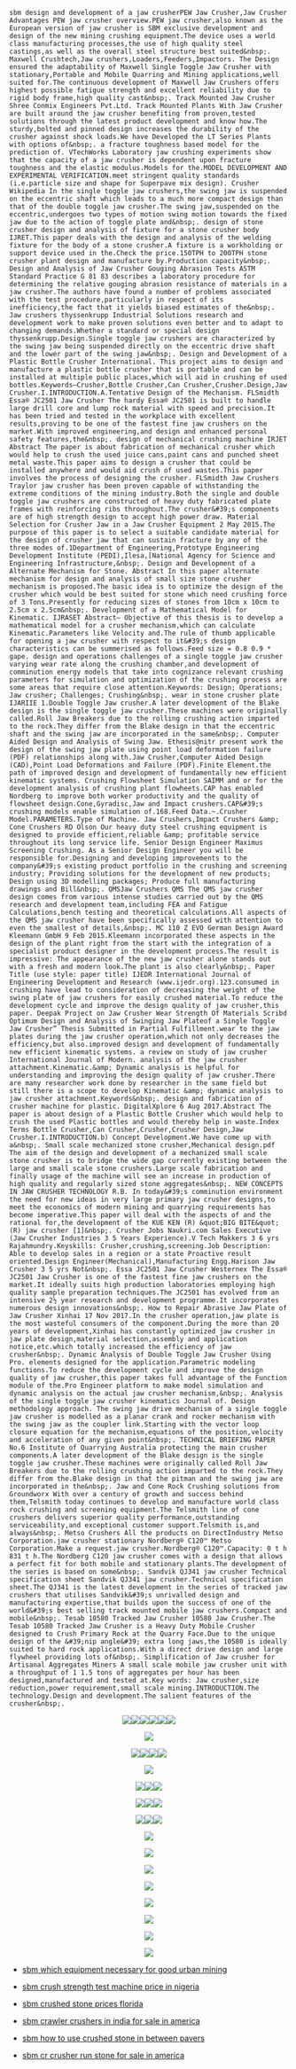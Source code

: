 
```
sbm design and development of a jaw crusherPEW Jaw Crusher,Jaw Crusher Advantages PEW jaw crusher overview.PEW jaw crusher,also known as the European version of jaw crusher is SBM exclusive development and design of the new mining crushing equipment.The device uses a world class manufacturing processes,the use of high quality steel castings,as well as the overall steel structure best suited&nbsp;. Maxwell Crushtech,Jaw crushers,Loaders,Feeders,Impactors. The Design ensured the adaptability of Maxwell Single Toggle Jaw Crusher with stationary,Portable and Mobile Quarring and Mining applications,well suited for.The continuous development of Maxwell Jaw Crushers offers highest possible fatigue strength and excellent reliability due to rigid body frame,high quality cast&nbsp;. Track Mounted Jaw Crusher Shree Conmix Engineers Pvt.Ltd. Track Mounted Plants With Jaw Crusher are built around the jaw crusher benefiting from proven,tested solutions through the latest product development and know how.The sturdy,bolted and pinned design increases the durability of the crusher against shock loads.We have Developed the LT Series Plants with options of&nbsp;. a fracture toughness based model for the prediction of. VTechWorks Laboratory jaw crushing experiments show that the capacity of a jaw crusher is dependent upon fracture toughness and the elastic modulus.Models for the.MODEL DEVELOPMENT AND EXPERIMENTAL VERIFICATION.meet stringent quality standards (i.e.particle size and shape for Superpave mix design). Crusher Wikipedia In the single toggle jaw crushers,the swing jaw is suspended on the eccentric shaft which leads to a much more compact design than that of the double toggle jaw crusher.The swing jaw,suspended on the eccentric,undergoes two types of motion swing motion towards the fixed jaw due to the action of toggle plate and&nbsp;. design of stone crusher design and analysis of fixture for a stone crusher body IJRET.This paper deals with the design and analysis of the welding fixture for the body of a stone crusher.A fixture is a workholding or support device used in the.Check the price.150TPH to 200TPH stone crusher plant design and manufacture by.Production capacity&nbsp;. Design and Analysis of Jaw Crusher Gouging Abrasion Tests ASTM Standard Practice G 81 83 describes a laboratory procedure for determining the relative gouging abrasion resistance of materials in a jaw crusher.The authors have found a number of problems associated with the test procedure,particularly in respect of its inefficiency,the fact that it yields biased estimates of the&nbsp;. Jaw crushers thyssenkrupp Industrial Solutions research and development work to make proven solutions even better and to adapt to changing demands.Whether a standard or special design thyssenkrupp.Design.Single toggle jaw crushers are characterized by the swing jaw being suspended directly on the eccentric drive shaft and the lower part of the swing jaw&nbsp;. Design and Development of a Plastic Bottle Crusher International. This project aims to design and manufacture a plastic bottle crusher that is portable and can be installed at multiple public places,which will aid in crushing of used bottles.Keywords—Crusher,Bottle Crusher,Can Crusher,Crusher.Design,Jaw Crusher.I.INTRODUCTION.A.Tentative Design of the Mechanism. FLSmidth Essa® JC2501 Jaw Crusher The hardy Essa® JC2501 is built to handle large drill core and lump rock material with speed and precision.It has been tried and tested in the workplace with excellent results,proving to be one of the fastest fine jaw crushers on the market.With improved engineering,and design and enhanced personal safety features,the&nbsp;. design of mechanical crushing machine IRJET Abstract The paper is about fabrication of mechanical crusher which would help to crush the used juice cans,paint cans and punched sheet metal waste.This paper aims to design a crusher that could be installed anywhere and would aid crush of used wastes.This paper involves the process of designing the crusher. FLSmidth Jaw Crushers Traylor jaw crusher has been proven capable of withstanding the extreme conditions of the mining industry.Both the single and double toggle jaw crushers are constructed of heavy duty fabricated plate frames with reinforcing ribs throughout.The crusher&#39;s components are of high strength design to accept high power draw. Material Selection for Crusher Jaw in a Jaw Crusher Equipment 2 May 2015.The purpose of this paper is to select a suitable candidate material for the design of crusher jaw that can sustain fracture by any of the three modes of.1Department of Engineering,Prototype Engineering Development Institute (PEDI),Ilesa,[National Agency for Science and Engineering Infrastructure,&nbsp;. Design and Development of a Alternate Mechanism for Stone. Abstract In this paper alternate mechanism for design and analysis of small size stone crusher mechanism is proposed.The basic idea is to optimize the design of the crusher which would be best suited for stone which need crushing force of 3 Tons.Presently for reducing sizes of stones from 10cm x 10cm to 2.5cm x 2.5cm&nbsp;. Development of a Mathematical Model for Kinematic. IJRASET Abstract— Objective of this thesis is to develop a mathematical model for a crusher mechanism,which can calculate Kinematic.Parameters like Velocity and.The rule of thumb applicable for opening a jaw crusher with respect to it&#39;s design characteristics can be summerised as follows.Feed size = 0.8 0.9 * gape. design and operations challenges of a single toggle jaw crusher varying wear rate along the crushing chamber,and development of comminution energy models that take into cognizance relevant crushing parameters for simulation and optimization of the crushing process are some areas that require close attention.Keywords: Design; Operations; Jaw crusher; Challenges; Crushing&nbsp;. wear in stone crusher plate IJARIIE 1.Double Toggle Jaw crusher.A later development of the Blake design is the single toggle jaw crusher.These machines were originally called.Roll Jaw Breakers due to the rolling crushing action imparted to the rock.They differ from the Blake design in that the eccentric shaft and the swing jaw are incorporated in the same&nbsp;. Computer Aided Design and Analysis of Swing Jaw. Ethesis@nitr present work the design of the swing jaw plate using point load deformation failure (PDF) relationships along with.Jaw Crusher,Computer Aided Design (CAD),Point Load Deformations and Failure (PDF).Finite Element.the path of improved design and development of fundamentally new efficient kinematic systems. Crushing Flowsheet Simulation SAIMM and or for the development analysis of crushing plant flowheets.CAP has enabled Nordberg to improve both worker productivity and the quality of flowsheet design.Cone,Gyradisc,Jaw and Impact crushers.CAP&#39;s crushing models enable simulation of.168.Feed Data.~.Crusher Model.PARAMETERS.Type of Machine. Jaw Crushers,Impact Crushers &amp; Cone Crushers RD Olson Our heavy duty steel crushing equipment is designed to provide efficient,reliable &amp; profitable service throughout its long service life. Senior Design Engineer Maximus Screening Crushing. As a Senior Design Engineer you will be responsible for.Designing and developing improvements to the company&#39;s existing product portfolio in the crushing and screening industry; Providing solutions for the development of new products; Design using 3D modelling packages; Produce full manufacturing drawings and Bill&nbsp;. QMSJaw Crushers QMS The QMS jaw crusher design comes from various intense studies carried out by the QMS research and development team,including FEA and Fatigue Calculations,bench testing and theoretical calculations.All aspects of the QMS jaw crusher have been specifically assessed with attention to even the smallest of details,&nbsp;. MC 110 Z EVO German Design Award Kleemann GmbH 9 Feb 2015.Kleemann incorporated these aspects in the design of the plant right from the start with the integration of a specialist product designer in the development process.The result is impressive: The appearance of the new jaw crusher alone stands out with a fresh and modern look.The plant is also clearly&nbsp;. Paper Title (use style: paper title) IJEDR International Journal of Engineering Development and Research (www.ijedr.org).123.consumed in crushing have lead to consideration of decreasing the weight of the swing plate of jaw crushers for easily crushed material.To reduce the development cycle and improve the design quality of jaw crusher,this paper. Deepak Project on Jaw Crusher Wear Strength Of Materials Scribd Optimum Design and Analysis of Swinging Jaw Plateof a Single Toggle Jaw Crusher” Thesis Submitted in Partial Fulfillment.wear to the jaw plates during the jaw crusher operation,which not only decreases the efficiency,but also.improved design and development of fundamentally new efficient kinematic systems. a review on study of jaw crusher International Journal of Modern. analysis of the jaw crusher attachment.Kinematic.&amp; Dynamic analysis is helpful for understanding and improving the design quality of jaw crusher.There are many researcher work done by researcher in the same field but still there is a scope to develop Kinematic &amp; dynamic analysis to jaw crusher attachment.Keywords&nbsp;. design and fabrication of crusher machine for plastic. DigitalXplore 6 Aug 2017.Abstract The paper is about design of a Plastic Bottle Crusher which would help to crush the used Plastic bottles and would thereby help in waste.Index Terms Bottle Crusher,Can Crusher,Crusher,Crusher Design,Jaw Crusher.I.INTRODUCTION.b) Concept Development.We have come up with a&nbsp;. Small scale mechanized stone crusher,Mechanical design.pdf The aim of the design and development of a mechanized small scale stone crusher is to bridge the wide gap currently existing between the large and small scale stone crushers.Large scale fabrication and finally usage of the machine will see an increase in production of high quality and regularly sized stone aggregates&nbsp;. NEW CONCEPTS IN JAW CRUSHER TECHNOLOGY R.B. In today&#39;s comminution environment the need for new ideas in very large primary jaw crusher designs,to meet the economics of modern mining and quarrying requirements has become imperative.This paper will deal with the aspects of and the rational for,the development of the KUE KEN (R) &quot;BIG BITE&quot; (R) jaw crusher [1]&nbsp;. Crusher Jobs Naukri.com Sales Executive (Jaw Crusher Industries 3 5 Years Experience).V Tech Makkers 3 6 yrs Rajahmundry.Keyskills: Crusher,crushing,screening.Job Description: Able to develop sales in a region or a state Proactive result oriented.Design Engineer(Mechanical),Manufacturing Engg.Harison Jaw Crusher 3 5 yrs Not&nbsp;. Essa JC2501 Jaw Crusher Westernex The Essa® JC2501 Jaw Crusher is one of the fastest fine jaw crushers on the market.It ideally suits high production laboratories employing high quality sample preparation techniques.The JC2501 has evolved from an intensive 2½ year research and development programme.It incorporates numerous design innovations&nbsp;. How to Repair Abrasive Jaw Plate of Jaw Crusher Xinhai 17 Nov 2017.In the crusher operation,jaw plate is the most wasteful consumers of the component.During the more than 20 years of development,Xinhai has constantly optimized jaw crusher in jaw plate design,material selection,assembly and application notice,etc.which totally increased the efficiency of jaw crusher&nbsp;. Dynamic Analysis of Double Toggle Jaw Crusher Using Pro. elements designed for the application.Parametric modeling functions.To reduce the development cycle and improve the design quality of jaw crusher,this paper takes full advantage of the Function module of the.Pro Engineer platform to make model simulation and dynamic analysis on the actual jaw crusher mechanism,&nbsp;. Analysis of the single toggle jaw crusher kinematics Journal of. Design methodology approach. The swing jaw drive mechanism of a single toggle jaw crusher is modelled as a planar crank and rocker mechanism with the swing jaw as the coupler link.Starting with the vector loop closure equation for the mechanism,equations of the position,velocity and acceleration of any given point&nbsp;. TECHNICAL BRIEFING PAPER No.6 Institute of Quarrying Australia protecting the main crusher components.A later development of the Blake design is the single toggle jaw crusher.These machines were originally called Roll Jaw Breakers due to the rolling crushing action imparted to the rock.They differ from the.Blake design in that the pitman and the swing jaw are incorporated in the&nbsp;. Jaw and Cone Rock Crushing solutions from Groundworx With over a century of growth and success behind them,Telsmith today continues to develop and manufacture world class rock crushing and screening equipment.The Telsmith line of cone crushers delivers superior quality performance,outstanding serviceability,and exceptional customer support.Telsmith is,and always&nbsp;. Metso Crushers All the products on DirectIndustry Metso Corporation.jaw crusher stationary Nordberg® C120™ Metso Corporation.Make a request.jaw crusher.Nordberg® C120™.Capacity: 0 t h 831 t h.The Nordberg C120 jaw crusher comes with a design that allows a perfect fit for both mobile and stationary plants.The development of the series is based on some&nbsp;. Sandvik QJ341 jaw crusher Technical specification sheet Sandvik QJ341 jaw crusher.Technical specification sheet.The QJ341 is the latest development in the series of tracked jaw crushers that utilises Sandvik&#39;s unrivalled design and manufacturing expertise,that builds upon the success of one of the world&#39;s best selling track mounted mobile jaw crushers.Compact and mobile&nbsp;. Tesab 10580 Tracked Jaw Crusher 10580 Jaw Crusher.The Tesab 10580 Tracked Jaw Crusher is a Heavy Duty Mobile Crusher designed to Crush Primary Rock at the Quarry Face.Due to the unique design of the &#39;nip angle&#39; extra long jaws,the 10580 is ideally suited to hard rock applications.With a direct drive design and large flywheel providing lots of&nbsp;. Simplification of Jaw crusher for Artisanal Aggregates Miners A small scale mobile jaw crusher unit with a throughput of 1 1.5 tons of aggregates per hour has been designed,manufactured and tested at.Key words: Jaw crusher,size reduction,power requirement,small scale mining.INTRODUCTION.The technology.Design and development.The salient features of the crusher&nbsp;. 
```

<div align="center">
  
<a rel="nofollow" href="https://m.shibang-china.com?f=github&k=sbm+design+and+development+of+a+jaw+crusher"><img src="https://static.shibang-china.com/en/l.png"></a><img src="https://static.shibang-china.com/en/hw.png"><a rel="nofollow" href="https://m.shibang-china.com/product/?f=github&k=sbm+design+and+development+of+a+jaw+crusher"><img src="https://static.shibang-china.com/en/p.png"></a><a rel="nofollow" href="https://m.shibang-china.com/cases/?f=github&k=sbm+design+and+development+of+a+jaw+crusher"><img src="https://static.shibang-china.com/en/c.png"></a><a rel="nofollow" href="https://m.shibang-china.com/news/?f=github&k=sbm+design+and+development+of+a+jaw+crusher"><img src="https://static.shibang-china.com/en/n.png"></a><a rel="nofollow" href="https://m.shibang-china.com?f=github&k=sbm+design+and+development+of+a+jaw+crusher"><img src="https://static.shibang-china.com/en/m.png"></a>

<a rel="nofollow" href="https://m.shibang-china.com/product/?f=github&k=sbm+design+and+development+of+a+jaw+crusher"><img src="https://static.shibang-china.com/en/b.jpg"></a>
  
<a rel="nofollow" href="https://m.shibang-china.com/solution-aggregate.html?f=github&k=sbm+design+and+development+of+a+jaw+crusher"><img src="https://static.shibang-china.com/en/a.jpg"></a><a rel="nofollow" href="https://m.shibang-china.com/solution-mine.html?f=github&k=sbm+design+and+development+of+a+jaw+crusher"><img src="https://static.shibang-china.com/en/m.jpg"></a><a rel="nofollow" href="https://m.shibang-china.com/solution-mill.html?f=github&k=sbm+design+and+development+of+a+jaw+crusher"><img src="https://static.shibang-china.com/en/g.jpg"></a><a rel="nofollow" href="https://m.shibang-china.com/solution-epc.html?f=github&k=sbm+design+and+development+of+a+jaw+crusher"><img src="https://static.shibang-china.com/en/e.jpg"></a>

<a rel="nofollow" href="https://m.shibang-china.com/product/?f=github&k=sbm+design+and+development+of+a+jaw+crusher"><img src="https://static.shibang-china.com/en/a-p.png"></a>

<a rel="nofollow" href="https://m.shibang-china.com/product/crusher/c6x.html?f=github&k=sbm+design+and+development+of+a+jaw+crusher"><img src="https://static.shibang-china.com/en/j.jpg"></a><a rel="nofollow" href="https://m.shibang-china.com/product/crusher/ci5x.html?f=github&k=sbm+design+and+development+of+a+jaw+crusher"><img src="https://static.shibang-china.com/en/i.jpg"></a><a rel="nofollow" href="https://m.shibang-china.com/product/crusher/hst.html?f=github&k=sbm+design+and+development+of+a+jaw+crusher"><img src="https://static.shibang-china.com/en/c.jpg"></a>

<a rel="nofollow" href="https://m.shibang-china.com/product/mill/mtw.html?f=github&k=sbm+design+and+development+of+a+jaw+crusher"><img src="https://static.shibang-china.com/en/mtw.jpg"></a><a rel="nofollow" href="https://m.shibang-china.com/product/mill/scm.html?f=github&k=sbm+design+and+development+of+a+jaw+crusher"><img src="https://static.shibang-china.com/en/scm.jpg"></a><a rel="nofollow" href="https://m.shibang-china.com/product/mill/lm.html?f=github&k=sbm+design+and+development+of+a+jaw+crusher"><img src="https://static.shibang-china.com/en/lm.jpg"></a>

<a rel="nofollow" href="https://m.shibang-china.com/product/sand/vsi6x.html?f=github&k=sbm+design+and+development+of+a+jaw+crusher"><img src="https://static.shibang-china.com/en/6x.jpg"></a><a rel="nofollow" href="https://m.shibang-china.com/product/sand/vu.html?f=github&k=sbm+design+and+development+of+a+jaw+crusher"><img src="https://static.shibang-china.com/en/vu.jpg"></a><a rel="nofollow" href="https://m.shibang-china.com/product/mobile/klun.html?f=github&k=sbm+design+and+development+of+a+jaw+crusher"><img src="https://static.shibang-china.com/en/k.jpg"></a>

<a rel="nofollow" href="https://m.shibang-china.com/cases/?f=github&k=sbm+design+and+development+of+a+jaw+crusher"><img src="https://static.shibang-china.com/en/case.png"></a>

<a rel="nofollow" href="https://m.shibang-china.com/cases/aggregate/202.html?f=github&k=sbm+design+and+development+of+a+jaw+crusher"><img src="https://static.shibang-china.com/en/c-1.jpg"></a>

<a rel="nofollow" href="https://m.shibang-china.com/cases/aggregate/203.html?f=github&k=sbm+design+and+development+of+a+jaw+crusher"><img src="https://static.shibang-china.com/en/c-2.jpg"></a>

<a rel="nofollow" href="https://m.shibang-china.com/cases/mill/123.html?f=github&k=sbm+design+and+development+of+a+jaw+crusher"><img src="https://static.shibang-china.com/en/c-3.jpg"></a>

<a rel="nofollow" href="https://m.shibang-china.com/contact_us.html?f=github&k=sbm+design+and+development+of+a+jaw+crusher"><img src="https://static.shibang-china.com/en/contact.png"></a>

<a rel="nofollow" href="https://swt.shibang-china.com/?f=github&k=sbm+design+and+development+of+a+jaw+crusher"><img src="https://static.shibang-china.com/en/chat.png"></a>

<a rel="nofollow" href="https://whatsapp.shibangsoft.com/WhatsApp.php?f=github&k=sbm+design+and+development+of+a+jaw+crusher"><img src="https://static.shibang-china.com/en/whatsapp.png"></a>

<a rel="nofollow" href="https://m.shibang-china.com/?f=github&k=sbm+design+and+development+of+a+jaw+crusher"><img src="https://static.shibang-china.com/en/website.png"></a>

</div>


* [sbm which equipment necessary for good urban mining](sbm%20which%20equipment%20necessary%20for%20good%20urban%20mining.md)

* [sbm crush strength test machine price in nigeria](sbm%20crush%20strength%20test%20machine%20price%20in%20nigeria.md)

* [sbm crushed stone prices florida](sbm%20crushed%20stone%20prices%20florida.md)

* [sbm crawler crushers in india for sale in america](sbm%20crawler%20crushers%20in%20india%20for%20sale%20in%20america.md)

* [sbm how to use crushed stone in between pavers](sbm%20how%20to%20use%20crushed%20stone%20in%20between%20pavers.md)

* [sbm cr crusher run stone for sale in america](sbm%20cr%20crusher%20run%20stone%20for%20sale%20in%20america.md)